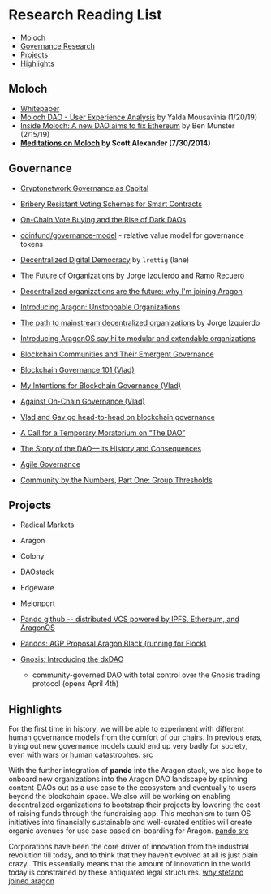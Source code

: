 # Research Reading List

* [Moloch](#moloch)
* [Governance Research](#dao)
* [Projects](#proj)
* [Highlights](#high)

## Moloch <a name = "moloch"></a>

* [Whitepaper](https://github.com/MolochVentures/Whitepaper)
* [Moloch DAO - User Experience Analysis](https://medium.com/@stellarmagnet/moloch-dao-user-experience-analysis-644a0356955) by Yalda Mousavinia (1/20/19)
* [Inside Moloch: A new DAO aims to fix Ethereum](https://decryptmedia.com/5206/fixing-ethereum) by Ben Munster (2/15/19)
* **[Meditations on Moloch](https://slatestarcodex.com/2014/07/30/meditations-on-moloch/)  by Scott Alexander (7/30/2014)**

## Governance <a name = "gov"></a>

* [Cryptonetwork Governance as Capital](https://www.placeholder.vc/blog/2019/2/19/cryptonetwork-governance-as-capital)

* [Bribery Resistant Voting Schemes for Smart Contracts](https://ethresear.ch/t/bribery-resistant-voting-schemes-for-smart-contracts/3354)
* [On-Chain Vote Buying and the Rise of Dark DAOs](http://hackingdistributed.com/2018/07/02/on-chain-vote-buying/)

* [coinfund/governance-model](https://github.com/coinfund/governance-model) - relative value model for governance tokens
* [Decentralized Digital Democracy](https://github.com/lrettig/paper) by `lrettig` (lane)

* [The Future of Organizations](http://blog.aragon.one/the-future-of-organizations/) by Jorge Izquierdo and Ramo Recuero
* [Decentralized organizations are the future: why I'm joining Aragon](https://medium.com/@stefanobernardi/decentralized-organizations-are-the-future-why-im-joining-aragon-52ddd339ed2e)
* [Introducing Aragon: Unstoppable Organizations](https://medium.com/aragondec/introducing-aragon-unstoppable-companies-58c1fd2d00ce)
* [The path to mainstream decentralized organizations](https://medium.com/aragondec/the-path-to-mainstream-decentralized-organizations-d95a89d3cac4) by Jorge Izquierdo
* [Introducing AragonOS say hi to modular and extendable organizations](https://medium.com/aragondec/introducing-aragonos-say-hi-to-modular-and-extendable-organizations-8555af1076f3)

* [Blockchain Communities and Their Emergent Governance](https://medium.com/amentum/blockchain-communities-and-their-emergent-governance-cfe5627dcf52)
* [Blockchain Governance 101 (Vlad)](https://blog.goodaudience.com/blockchain-governance-101-eea5201d7992)
* [My Intentions for Blockchain Governance (Vlad)](https://medium.com/@Vlad_Zamfir/my-intentions-for-blockchain-governance-801d19d378e5)
* [Against On-Chain Governance (Vlad)](https://medium.com/@Vlad_Zamfir/against-on-chain-governance-a4ceacd040ca)
* [Vlad and Gav go head-to-head on blockchain governance](https://www.zeroknowledge.fm/52)

* [A Call for a Temporary Moratorium on “The DAO”](https://docs.google.com/document/d/10kTyCmGPhvZy94F7VWyS-dQ4lsBacR2dUgGTtV98C40/edit#heading=h.exdzp88avpn4)
* [The Story of the DAO — Its History and Consequences](https://medium.com/swlh/the-story-of-the-dao-its-history-and-consequences-71e6a8a551ee)

* [Agile Governance](https://www.researchgate.net/publication/299578743_Foundations_for_an_Agile_Governance_Manifesto_a_bridge_for_business_agility)
* [Community by the Numbers, Part One: Group Thresholds](http://www.lifewithalacrity.com/2008/09/group-threshold.html)

## Projects <a name = "proj"></a>

* Radical Markets
* Aragon
* Colony
* DAOstack
* Edgeware
* Melonport

* [Pando github -- distributed VCS powered by IPFS, Ethereum, and AragonOS](https://github.com/pandonetwork/pando)
* [Pandos: AGP Proposal Aragon Black (running for Flock)](https://medium.com/pando-network/announcing-pandos-agp-proposal-aragon-black-78ce0b805dae)
* [Gnosis: Introducing the dxDAO](https://blog.gnosis.pm/introducing-the-dxdao-27ec4301eced)
    * community-governed DAO with total control over the Gnosis trading protocol (opens April 4th)

## Highlights <a name = "high"></a>

For the first time in history, we will be able to experiment with different human governance models from the comfort of our chairs. In previous eras, trying out new governance models could end up very badly for society, even with wars or human catastrophes. [src](https://medium.com/aragondec/introducing-aragonos-say-hi-to-modular-and-extendable-organizations-8555af1076f3)

With the further integration of **pando** into the Aragon stack, we also hope to onboard new organizations into the Aragon DAO landscape by spinning content-DAOs out as a use case to the ecosystem and eventually to users beyond the blockchain space. We also will be working on enabling decentralized organizations to bootstrap their projects by lowering the cost of raising funds through the fundraising app. This mechanism to turn OS initiatives into financially sustainable and well-curated entities will create organic avenues for use case based on-boarding for Aragon. [pando src](https://medium.com/pando-network/announcing-pandos-agp-proposal-aragon-black-78ce0b805dae)

Corporations have been the core driver of innovation from the industrial revolution till today, and to think that they haven’t evolved at all is just plain crazy...This essentially means that the amount of innovation in the world today is constrained by these antiquated legal structures. [why stefano joined aragon](https://medium.com/@stefanobernardi/decentralized-organizations-are-the-future-why-im-joining-aragon-52ddd339ed2e)
